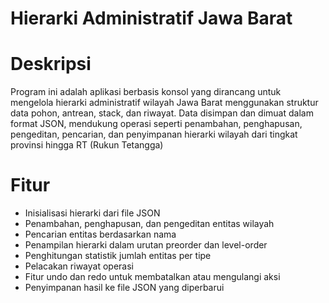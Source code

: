 # Hierarki Administratif Jawa Barat
# Deskripsi
Program ini adalah aplikasi berbasis konsol yang dirancang untuk mengelola hierarki administratif wilayah Jawa Barat menggunakan struktur data pohon, antrean, stack, dan riwayat. Data disimpan dan dimuat dalam format JSON, mendukung operasi seperti penambahan, penghapusan, pengeditan, pencarian, dan penyimpanan hierarki wilayah dari tingkat provinsi hingga RT (Rukun Tetangga)
# Fitur
- Inisialisasi hierarki dari file JSON
- Penambahan, penghapusan, dan pengeditan entitas wilayah
- Pencarian entitas berdasarkan nama
- Penampilan hierarki dalam urutan preorder dan level-order
- Penghitungan statistik jumlah entitas per tipe
- Pelacakan riwayat operasi
- Fitur undo dan redo untuk membatalkan atau mengulangi aksi
- Penyimpanan hasil ke file JSON yang diperbarui
